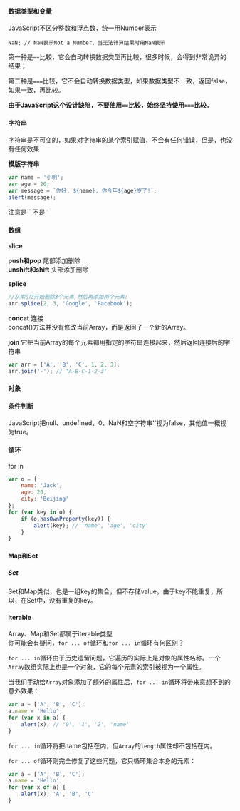 
#### 数据类型和变量

JavaScript不区分整数和浮点数，统一用Number表示  

`NaN; // NaN表示Not a Number，当无法计算结果时用NaN表示 ` 


第一种是`==`比较，它会自动转换数据类型再比较，很多时候，会得到非常诡异的结果；  

第二种是`===`比较，它不会自动转换数据类型，如果数据类型不一致，返回false，如果一致，再比较。  

**由于JavaScript这个设计缺陷，不要使用`==`比较，始终坚持使用`===`比较。** 

#### 字符串

字符串是不可变的，如果对字符串的某个索引赋值，不会有任何错误，但是，也没有任何效果

**模版字符串** 
```javascript
var name = '小明';
var age = 20;
var message = `你好, ${name}, 你今年${age}岁了!`;
alert(message);
```
注意是`` 不是''

#### 数组  

**slice**

**push和pop** 尾部添加删除   
**unshift和shift** 头部添加删除  

**splice**
```javascript
//从索引2开始删除3个元素,然后再添加两个元素:
arr.splice(2, 3, 'Google', 'Facebook'); 
```
  
**concat**
连接  
concat()方法并没有修改当前Array，而是返回了一个新的Array。

**join**
它把当前Array的每个元素都用指定的字符串连接起来，然后返回连接后的字符串  
```javascript
var arr = ['A', 'B', 'C', 1, 2, 3];
arr.join('-'); // 'A-B-C-1-2-3'
```

#### 对象


#### 条件判断
JavaScript把null、undefined、0、NaN和空字符串''视为false，其他值一概视为true。 

#### 循环
for in  
```javascript
var o = {
    name: 'Jack',
    age: 20,
    city: 'Beijing'
};
for (var key in o) {
    if (o.hasOwnProperty(key)) {
        alert(key); // 'name', 'age', 'city'
    }
}
```

#### Map和Set
##### Set 
Set和Map类似，也是一组key的集合，但不存储value。由于key不能重复，所以，在Set中，没有重复的key。

#### iterable
Array、Map和Set都属于iterable类型  
你可能会有疑问，`for ... of`循环和`for ... in`循环有何区别？

`for ... in`循环由于历史遗留问题，它遍历的实际上是对象的属性名称。一个`Array`数组实际上也是一个对象，它的每个元素的索引被视为一个属性。

当我们手动给`Array`对象添加了额外的属性后，`for ... in`循环将带来意想不到的意外效果：

```javascript
var a = ['A', 'B', 'C'];
a.name = 'Hello';
for (var x in a) {
    alert(x); // '0', '1', '2', 'name'
}
```

`for ... in`循环将把name包括在内，但`Array`的`length`属性却不包括在内。  

`for ... of`循环则完全修复了这些问题，它只循环集合本身的元素：  
```javascript
var a = ['A', 'B', 'C'];
a.name = 'Hello';
for (var x of a) {
    alert(x); 'A', 'B', 'C'
}
```





